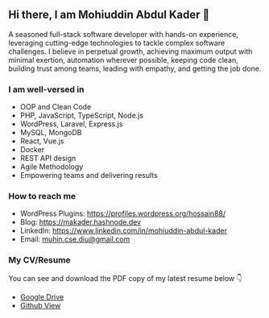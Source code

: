 ## Hi there, I am Mohiuddin Abdul Kader 👋
A seasoned full-stack software developer with hands-on experience, leveraging cutting-edge technologies to tackle complex software challenges. I believe in perpetual growth, achieving maximum output with minimal exertion, automation wherever possible, keeping code clean, building trust among teams, leading with empathy, and getting the job done.

### I am well-versed in
- OOP and Clean Code
- PHP, JavaScript, TypeScript, Node.js
- WordPress, Laravel, Express.js
- MySQL, MongoDB
- React, Vue.js
- Docker
- REST API design
- Agile Methodology
- Empowering teams and delivering results


### How to reach me
<ul dir="auto">
<li>WordPress Plugins: <a href="https://profiles.wordpress.org/hossain88/#content-plugins">https://profiles.wordpress.org/hossain88/</a></li>
<li>Blog: <a href="https://makader.hashnode.dev">https://makader.hashnode.dev</a></li>
<li>LinkedIn: <a href="https://www.linkedin.com/in/mohiuddin-abdul-kader">https://www.linkedin.com/in/mohiuddin-abdul-kader</a></li>
<li>Email: <a href="mailto:muhin.cse.diu@gmail.com">muhin.cse.diu@gmail.com</a></li>
</ul>


### My CV/Resume
You can see and download the PDF copy of my latest resume below 👇

* [Google Drive](https://docs.google.com/document/d/1IiBsv0EfJ2Qd8-c9G62SSM1EY0f0JNO8kULN4yrMw8M/edit?usp=sharing) 
* [Github View](https://github.com/beyond88/beyond88/blob/main/Resume-Mohiuddin%20Abdul%20Kader.pdf)
